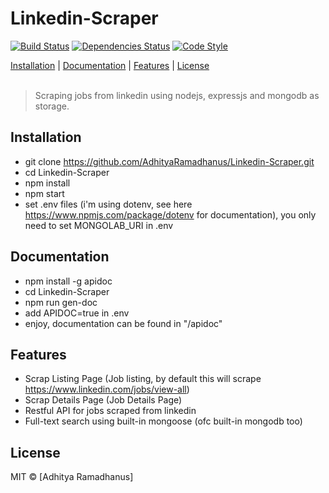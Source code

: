 # Linkedin-Scraper
[![Build Status](https://travis-ci.org/AdhityaRamadhanus/Linkedin-Scraper.svg?branch=master)](https://travis-ci.org/AdhityaRamadhanus/Linkedin-Scraper) [![Dependencies Status](https://david-dm.org/adhityaramadhanus/Linkedin-Scraper.svg)](https://david-dm.org/adhityaramadhanus/Linkedin-Scraper) [![Code Style](https://img.shields.io/badge/code%20style-standard-green.svg)](https://github.com/feross/standard)

<p>
  <a href="#installation">Installation</a> |
  <a href="#documentation">Documentation</a> |
  <a href="#features">Features</a> |
  <a href="#licenses">License</a>
  <br><br>
  <blockquote>
  Scraping jobs from linkedin using nodejs, expressjs and mongodb as storage.
  </blockquote>
</p>

Installation
------------

* git clone https://github.com/AdhityaRamadhanus/Linkedin-Scraper.git
* cd Linkedin-Scraper
* npm install
* npm start
* set .env files (i'm using dotenv, see here https://www.npmjs.com/package/dotenv for documentation), you only need to set MONGOLAB_URI in .env

Documentation
------------

* npm install -g apidoc
* cd Linkedin-Scraper
* npm run gen-doc
* add APIDOC=true in .env
* enjoy, documentation can be found in "/apidoc"

Features
------------

* Scrap Listing Page (Job listing, by default this will scrape https://www.linkedin.com/jobs/view-all)
* Scrap Details Page (Job Details Page)
* Restful API for jobs scraped from linkedin
* Full-text search using built-in mongoose (ofc built-in mongodb too)

License
----

MIT © [Adhitya Ramadhanus]
